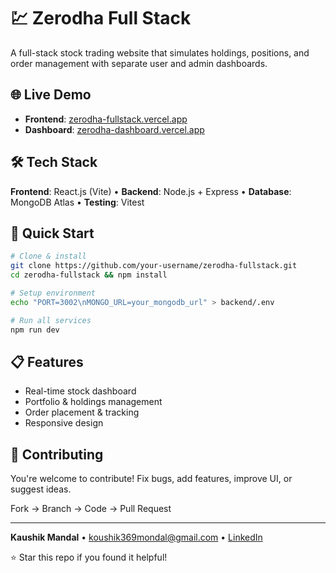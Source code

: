# 💹 Zerodha Full Stack 

A full-stack stock trading website that simulates holdings, positions, and order management with separate user and admin dashboards.

## 🌐 Live Demo
- **Frontend**: [zerodha-fullstack.vercel.app](https://zerodha-fullstack.vercel.app/)
- **Dashboard**: [zerodha-dashboard.vercel.app](https://zerodha-dashboard-bay.vercel.app/)

## 🛠️ Tech Stack
**Frontend**: React.js (Vite) • **Backend**: Node.js + Express • **Database**: MongoDB Atlas • **Testing**: Vitest

## 🚀 Quick Start
```bash
# Clone & install
git clone https://github.com/your-username/zerodha-fullstack.git
cd zerodha-fullstack && npm install

# Setup environment
echo "PORT=3002\nMONGO_URL=your_mongodb_url" > backend/.env

# Run all services
npm run dev
```

## 📋 Features
- Real-time stock dashboard
- Portfolio & holdings management
- Order placement & tracking
- Responsive design

## 🤝 Contributing
You're welcome to contribute! Fix bugs, add features, improve UI, or suggest ideas.

Fork → Branch → Code → Pull Request

---
**Kaushik Mandal** • [koushik369mondal@gmail.com](mailto:koushik369mondal@gmail.com) • [LinkedIn](https://www.linkedin.com/in/koushik369mondal)

⭐ Star this repo if you found it helpful!
